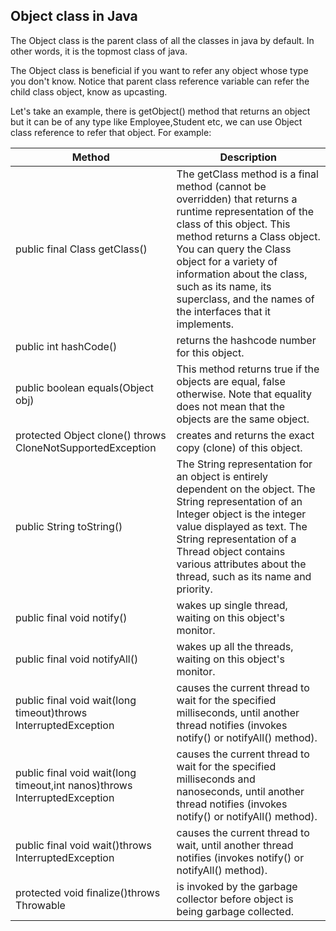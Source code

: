 ## Object class in Java
The Object class is the parent class of all the classes in java by default. In other words, it is the topmost class of java.

The Object class is beneficial if you want to refer any object whose type you don't know. Notice that parent class reference variable can refer the child class object, know as upcasting.

Let's take an example, there is getObject() method that returns an object but it can be of any type like Employee,Student etc, we can use Object class reference to refer that object. For example:

|Method|Description|
|----|----|
|public final Class getClass()|The getClass method is a final method (cannot be overridden) that returns a runtime representation of the class of this object. This method returns a Class object. You can query the Class object for a variety of information about the class, such as its name, its superclass, and the names of the interfaces that it implements.|
|public int hashCode()|	returns the hashcode number for this object.|
|public boolean equals(Object obj)| This method returns true if the objects are equal, false otherwise. Note that equality does not mean that the objects are the same object.|
|protected Object clone() throws CloneNotSupportedException|creates and returns the exact copy (clone) of this object.|
|public String toString()|The String representation for an object is entirely dependent on the object. The String representation of an Integer object is the integer value displayed as text. The String representation of a Thread object contains various attributes about the thread, such as its name and priority.|
|public final void notify()|wakes up single thread, waiting on this object's monitor.|
|public final void notifyAll()|wakes up all the threads, waiting on this object's monitor.|
|public final void wait(long timeout)throws InterruptedException|causes the current thread to wait for the specified milliseconds, until another thread notifies (invokes notify() or notifyAll() method).|
|public final void wait(long timeout,int nanos)throws InterruptedException|causes the current thread to wait for the specified milliseconds and nanoseconds, until another thread notifies (invokes notify() or notifyAll() method).|
|public final void wait()throws InterruptedException|causes the current thread to wait, until another thread notifies (invokes notify() or notifyAll() method).|
|protected void finalize()throws Throwable|is invoked by the garbage collector before object is being garbage collected.|
